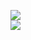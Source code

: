 [![](https://img.shields.io/badge/Made%20With-Github%20Spray-lightgrey.svg?style=for-the-badge&logo=github)](https://github.com/Annihil/github-spray#18884)  
[![](https://i.imgur.com/2DrTn0Z.gif)](https://github.com/Annihil/github-spray)